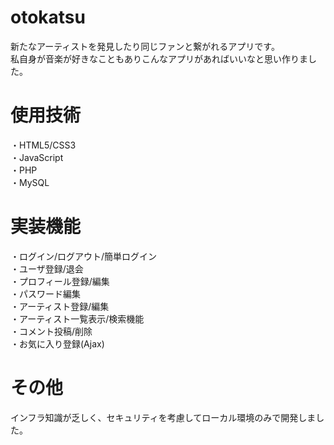 # otokatsu
新たなアーティストを発見したり同じファンと繋がれるアプリです。<br>
私自身が音楽が好きなこともありこんなアプリがあればいいなと思い作りました。

# 使用技術
・HTML5/CSS3<br>
・JavaScript<br>
・PHP<br>
・MySQL<br>

# 実装機能
・ログイン/ログアウト/簡単ログイン<br>
・ユーザ登録/退会<br>
・プロフィール登録/編集<br>
・パスワード編集<br>
・アーティスト登録/編集<br>
・アーティスト一覧表示/検索機能<br>
・コメント投稿/削除<br>
・お気に入り登録(Ajax)<br>

# その他
インフラ知識が乏しく、セキュリティを考慮してローカル環境のみで開発しました。
